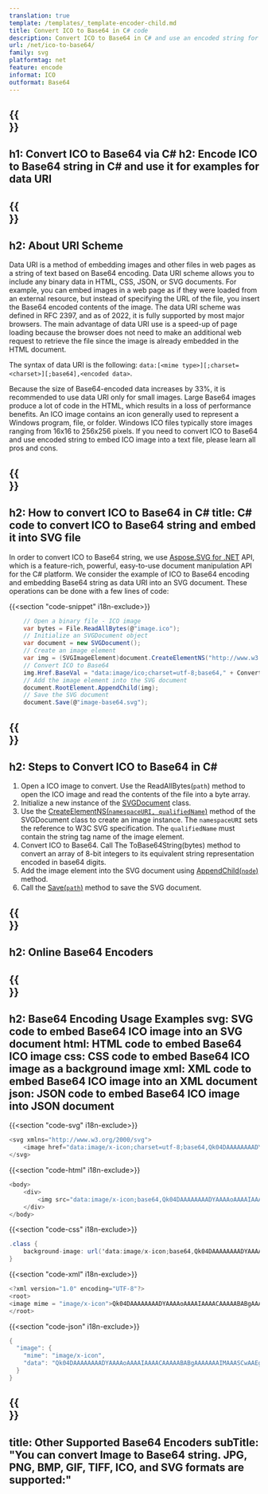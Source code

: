 ```yaml
---
translation: true
template: /templates/_template-encoder-child.md
title: Convert ICO to Base64 in C# code
description: Convert ICO to Base64 in C# and use an encoded string for data URI. Embed it into HTML, CSS, XML, JSON and others.
url: /net/ico-to-base64/
family: svg
platformtag: net
feature: encode
informat: ICO
outformat: Base64
---
```


{{<section banner>}}
---
h1: Convert ICO to Base64 via C#
h2: Encode ICO to Base64 string in C# and use it for examples for data URI
---

{{<section overview>}}
---
h2: About URI Scheme
---

Data URI is a method of embedding images and other files in web pages as a string of text based on Base64 encoding. Data URI scheme allows you to include any binary data in HTML, CSS, JSON, or SVG documents. For example, you can embed images in a web page as if they were loaded from an external resource, but instead of specifying the URL of the file, you insert the Base64 encoded contents of the image. The data URI scheme was defined in RFC 2397, and as of 2022, it is fully supported by most major browsers. The main advantage of data URI use is a speed-up of page loading because the browser does not need to make an additional web request to retrieve the file since the image is already embedded in the HTML document.

The syntax of data URI is the following: `data:[<mime type>][;charset=<charset>][;base64],<encoded data>`.

Because the size of Base64-encoded data increases by 33%, it is recommended to use data URI only for small images. Large Base64 images produce a lot of code in the HTML, which results in a loss of performance benefits. An ICO image contains an icon generally used to represent a Windows program, file, or folder. Windows ICO files typically store images ranging from 16x16 to 256x256 pixels. If you need to convert ICO to Base64 and use encoded string to embed ICO image into a text file, please learn all pros and cons.

{{<section code-text>}}
---
h2: How to convert ICO to Base64 in C#
title: C# code to convert ICO to Base64 string and embed it into SVG file
---

In order to convert ICO to Base64 string, we use [Aspose.SVG for .NET](https://products.aspose.com/svg/net/) API, which is a feature-rich, powerful, easy-to-use document manipulation API for the C# platform. We consider the example of ICO to Base64 encoding and embedding Base64 string as data URI into an SVG document. These operations can be done with a few lines of code:

{{<section "code-snippet" i18n-exclude>}}

```cs
    // Open a binary file - ICO image
    var bytes = File.ReadAllBytes(@"image.ico");
    // Initialize an SVGDocument object
    var document = new SVGDocument();
    // Create an image element
    var img = (SVGImageElement)document.CreateElementNS("http://www.w3.org/2000/svg", "image");
    // Convert ICO to Base64
    img.Href.BaseVal = "data:image/ico;charset=utf-8;base64," + Convert.ToBase64String(bytes);
    // Add the image element into the SVG document
    document.RootElement.AppendChild(img);
    // Save the SVG document
    document.Save(@"image-base64.svg");
```

{{<section steps>}}
---
h2: Steps to Convert ICO to Base64 in C#
---

1. Open a ICO image to convert. Use the ReadAllBytes(`path`) method to open the ICO image and read the contents of the file into a byte array. 
1. Initialize a new instance of the [SVGDocument](https://reference.aspose.com/svg/net/aspose.svg/svgdocument/svgdocument/#constructor) class. 
1. Use the [CreateElementNS(`namespaceURI, qualifiedName`)](https://reference.aspose.com/svg/net/aspose.svg.dom/document/createelementns/#createelementns) method of the SVGDocument class to create an image instance. The `namespaceURI` sets the reference to W3C SVG specification. The `qualifiedName` must contain the string tag name of the image element.
1. Convert ICO to Base64. Call The ToBase64String(bytes) method to convert an array of 8-bit integers to its equivalent string representation encoded in base64 digits.
1. Add the image element into the SVG document using [AppendChild(`node`)](https://reference.aspose.com/svg/net/aspose.svg.dom/node/appendchild/) method.
1. Call the [Save(`path`)](https://reference.aspose.com/svg/net/aspose.svg/svgdocument/save/) method to save the SVG document.


{{<section online-encoder>}}
---
h2: Online Base64 Encoders
---

{{<section examples>}}
---
h2: Base64 Encoding Usage Examples
svg: SVG code to embed Base64 ICO image into an SVG document
html: HTML code to embed Base64 ICO image
css: CSS code to embed Base64 ICO image as a background image
xml: XML code to embed Base64 ICO image into an XML document
json: JSON code to embed Base64 ICO image into JSON document
---

{{<section "code-svg" i18n-exclude>}}

```cs
<svg xmlns="http://www.w3.org/2000/svg">
	<image href="data:image/x-icon;charset=utf-8;base64,Qk04DAAAAAAAADYAAAAoAAAAIAAAACAAAAABABgAAAAAAAIMAAASCwAAEgs..." alt="Blue circle"/>
</svg>
```

{{<section "code-html" i18n-exclude>}}

```cs
<body>
    <div>
        <img src="data:image/x-icon;base64,Qk04DAAAAAAAADYAAAAoAAAAIAAAACAAAAABABgAAAAAAAIMAAASCwAAEgs..." alt="Blue circle">
    </div>
</body>
```

{{<section "code-css" i18n-exclude>}}

```cs
.class {
    background-image: url('data:image/x-icon;base64,Qk04DAAAAAAAADYAAAAoAAAAIAAAACAAAAABABgAAAAAAAIMAAASCwAAEgs...');
}
```

{{<section "code-xml" i18n-exclude>}}

```cs
<?xml version="1.0" encoding="UTF-8"?>
<root>
<image mime = "image/x-icon">Qk04DAAAAAAAADYAAAAoAAAAIAAAACAAAAABABgAAAAAAAIMAAASCwAAEgs...</image>
</root>
```

{{<section "code-json" i18n-exclude>}}

```cs
{
  "image": {
    "mime": "image/x-icon",
    "data": "Qk04DAAAAAAAADYAAAAoAAAAIAAAACAAAAABABgAAAAAAAIMAAASCwAAEgs..."
  }
}
```

{{<section other-encoders>}}
---
title: Other Supported Base64 Encoders
subTitle: "You can convert Image to Base64 string. JPG, PNG, BMP, GIF, TIFF, ICO, and SVG formats are supported:"
---